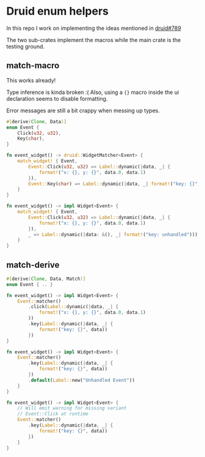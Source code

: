 # Druid enum helpers

In this repo I work on implementing the ideas mentioned in [druid#789](https://github.com/xi-editor/druid/issues/789)

The two sub-crates implement the macros while the main crate is the testing ground.

## match-macro

This works already!

Type inference is kinda broken :(
Also, using a `{}` macro inside the ui declaration seems to disable formatting.

Error messages are still a bit crappy when messing up types.

```rust
#[derive(Clone, Data)]
enum Event {
    Click(u32, u32),
    Key(char),
}

fn event_widget() -> druid::WidgetMatcher<Event> {
    match_widget! { Event,
        Event::Click(u32, u32) => Label::dynamic(|data, _| {
            format!("x: {}, y: {}", data.0, data.1)
        }),
        Event::Key(char) => Label::dynamic(|data, _| format!("key: {}", data))),
    }
}

fn event_widget() -> impl Widget<Event> {
    match_widget! { Event,
        Event::Click(u32, u32) => Label::dynamic(|data, _| {
            format!("x: {}, y: {}", data.0, data.1)
        }),
        _ => Label::dynamic(|data: &(), _| format!("key: unhandled"))),
    }
}
```

## match-derive

```rust
#[derive(Clone, Data, Match)]
enum Event { .. }

fn event_widget() -> impl Widget<Event> {
    Event::matcher()
        .click(Label::dynamic(|data, _| {
            format!("x: {}, y: {}", data.0, data.1)
        ))
        .key(Label::dynamic(|data, _| {
            format!("key: {}", data))
        })
}

fn event_widget() -> impl Widget<Event> {
    Event::matcher()
        .key(Label::dynamic(|data, _| {
            format!("key: {}", data))
        })
        .default(Label::new("Unhandled Event"))
    }
}

fn event_widget() -> impl Widget<Event> {
    // Will emit warning for missing variant
    // Event::Click at runtime
    Event::matcher()
        .key(Label::dynamic(|data, _| {
            format!("key: {}", data))
        })
    }
}
```

